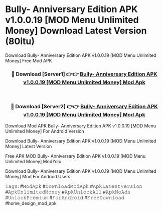 # Bully- Anniversary Edition APK v1.0.0.19 [MOD Menu Unlimited Money] Download Latest Version (80itu)
Download Bully- Anniversary Edition APK v1.0.0.19 [MOD Menu Unlimited Money] Free Mod APK

<div align="center">
<h3>🔴 Download [Server1] 👉👉 <a href="https://apkcomod.com?title=Bully-_Anniversary_Edition_APK_v1.0.0.19_[MOD_Menu_Unlimited_Money]">Bully- Anniversary Edition APK v1.0.0.19 [MOD Menu Unlimited Money] Mod Apk</a></h3><br>

<h3>🔴 Download [Server2] 👉👉 <a href="https://apkcomod.com?title=Bully-_Anniversary_Edition_APK_v1.0.0.19_[MOD_Menu_Unlimited_Money]">Bully- Anniversary Edition APK v1.0.0.19 [MOD Menu Unlimited Money] Mod Apk</a></h3>
</div>


Download Mod APK Bully- Anniversary Edition APK v1.0.0.19 [MOD Menu Unlimited Money] For Android Version

Download Bully- Anniversary Edition APK v1.0.0.19 [MOD Menu Unlimited Money] Latest Version

Free APK MOD Bully- Anniversary Edition APK v1.0.0.19 [MOD Menu Unlimited Money] ModYolo

Download Bully- Anniversary Edition APK v1.0.0.19 [MOD Menu Unlimited Money] Mod For Android Users

𝚃𝚊𝚐𝚜: #𝙼𝚘𝚍𝙰𝚙𝚔 #𝙳𝚘𝚠𝚗𝚕𝚘𝚊𝚍𝙼𝚘𝚍𝙰𝚙𝚔 #𝙰𝚙𝚔𝙻𝚊𝚝𝚎𝚜𝚝𝚅𝚎𝚛𝚜𝚒𝚘𝚗 #𝙰𝚙𝚔𝚄𝚗𝚕𝚒𝚖𝚒𝚝𝚎𝚍𝙼𝚘𝚗𝚎𝚢 #𝙰𝚙𝚔𝚄𝚗𝚕𝚘𝚌𝚔𝙰𝚕𝚕 #𝙰𝚙𝚔𝙽𝚘𝙰𝚍𝚜 #𝚄𝚗𝚕𝚘𝚌𝚔𝙿𝚛𝚎𝚖𝚒𝚞𝚖 #𝙵𝚘𝚛𝙰𝚗𝚍𝚛𝚘𝚒𝚍 #𝙵𝚛𝚎𝚎𝙳𝚘𝚠𝚗𝚕𝚘𝚊𝚍 #home_design_mod_apk